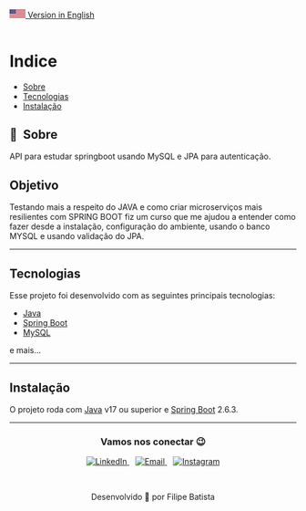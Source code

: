 <a href="https://github.com/filipeleonelbatista/spring-boot-api-experimental/blob/master/README_EN.md" target="_blank">
  <img src="https://raw.githubusercontent.com/filipeleonelbatista/filipeleonelbatista/master/assets/usa_flag.png" width="28px" />
  Version in English
</a>
</br>
</br>


# Indice

- [Sobre](#-sobre)
- [Tecnologias](#Tecnologias)
- [Instalação](#Instalação)

## 🔖&nbsp; Sobre

API para estudar springboot usando MySQL e JPA para autenticação.

## Objetivo

Testando mais a respeito do JAVA e como criar microserviços mais resilientes com SPRING BOOT fiz um curso que me ajudou a entender como fazer desde a instalação, configuração do ambiente, usando o banco MYSQL e usando validação do JPA.
 
---
## Tecnologias

Esse projeto foi desenvolvido com as seguintes principais tecnologias:

- [Java](https://www.oracle.com/java/technologies/javase/jdk17-archive-downloads.html)
- [Spring Boot](https://start.spring.io/)
- [MySQL](https://dev.mysql.com/downloads/)

e mais...

---
## Instalação

O projeto roda com [Java](https://www.oracle.com/java/technologies/javase/jdk17-archive-downloads.html) v17 ou superior e [Spring Boot](https://start.spring.io/) 2.6.3.


---

<h3 align="center" >Vamos nos conectar 😉</h3>
<p align="center">
  <a href="https://www.linkedin.com/in/filipeleonelbatista/">
    <img alt="LinkedIn" width="22px" src="https://github.com/filipeleonelbatista/filipeleonelbatista/blob/master/assets/052-linkedin.svg" />
  </a>&ensp;
  <a href="mailto:filipe.x2016@gmail.com">
    <img alt="Email" width="22px" src="https://github.com/filipeleonelbatista/filipeleonelbatista/blob/master/assets/gmail.svg" />
  </a>&ensp;
  <a href="https://instagram.com/filipeleonelbatista">
    <img alt="Instagram" width="22px" src="https://github.com/filipeleonelbatista/filipeleonelbatista/blob/master/assets/044-instagram.svg" />
  </a>
</p>
<br />
<p align="center">
    Desenvolvido 💜 por Filipe Batista 
</p>

